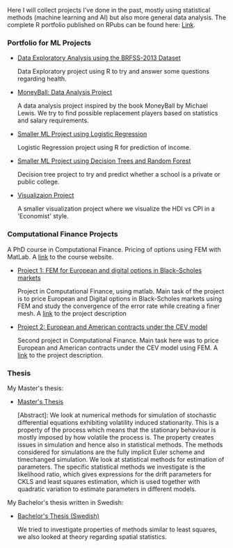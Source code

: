 Here I will collect projects I've done in the past, mostly using statistical methods (machine learning and AI) but also more general data analysis. The complete R portfolio published on RPubs can be found here: [Link](http://rpubs.com/LightACandle/).


### Portfolio for ML Projects

* [Data Exploratory Analysis using the BRFSS-2013 Dataset](http://rpubs.com/LightACandle/BRFSS2013)

     Data Exploratory project using R to try and answer some questions regarding health.
     
* [MoneyBall: Data Analysis Project](http://rpubs.com/LightACandle/MoneyBallproject)

     A data analysis project inspired by the book MoneyBall by Michael Lewis. We try to find possible replacement players based on statistics and salary requirements.

* [Smaller ML Project using Logistic Regression](http://rpubs.com/LightACandle/logisticregression)

     Logistic Regression project using R for prediction of income.

* [Smaller ML Project using Decision Trees and Random Forest](http://rpubs.com/LightACandle/logisticregression)

     Decision tree project to try and predict whether a school is a private or public college.

* [Visualizaion Project](http://rpubs.com/LightACandle/economistlike)

     A smaller visualization project where we visualize the HDI vs CPI in a 'Economist' style.

### Computational Finance Projects

A PhD course in Computational Finance. Pricing of options using FEM with MatLab. A [link](http://www.math.chalmers.se/~krikir/ComputationalFinance.html) to the course website.

  * [Project 1: FEM for European and digital options in Black–Scholes
markets](https://www.docdroid.net/gG6pJ2W/project1-mmf120.pdf)

      Project in Computational Finance, using matlab. Main task of the project is to price European and Digital options in Black-Scholes markets using FEM and study the convergence of the error rate while creating a finer mesh. A [link](http://www.math.chalmers.se/~krikir/projects/project1.pdf) to the project description 

  * [Project 2: European and American contracts under the CEV model](https://www.docdroid.net/l32FpvD/mmf120project2.pdf)
  
      Second project in Computational Finance. Main task here was to price European and American contracts under the CEV model using FEM. A [link](http://www.math.chalmers.se/~krikir/projects/project2.pdf) to the project description. 

### Thesis

My Master's thesis: 

  * [Master's Thesis](http://www.math.chalmers.se/~palbin/Christian_Kallgren.pdf)
    
      [Abstract]: We look at numerical methods for simulation of stochastic differential equations
exhibiting volatility induced stationarity. This is a property of the process which
means that the stationary behaviour is mostly imposed by how volatile the process
is. The property creates issues in simulation and hence also in statistical methods.
The methods considered for simulations are the fully implicit Euler scheme and timechanged
simulation. We look at statistical methods for estimation of parameters.
The specific statistical methods we investigate is the likelihood ratio, which gives
expressions for the drift parameters for CKLS and least squares estimation, which is
used together with quadratic variation to estimate parameters in different models.

My Bachelor's thesis written in Swedish:

  * [Bachelor's Thesis (Swedish)](https://www.docdroid.net/Rhl5nPw/rapport-mvex01-17-15.pdf)

      We tried to investigate properties of methods similar to least squares, we also looked at theory regarding spatial statistics.
      
        

